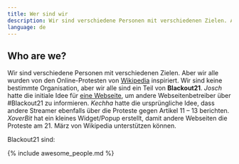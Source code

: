 ```yaml
---
title: Wer sind wir
description: Wir sind verschiedene Personen mit verschiedenen Zielen. Aber wir alle sind ein Teil von Blackout21.
language: de
---
```


## Who are we?

Wir sind verschiedene Personen mit verschiedenen Zielen. Aber wir alle wurden von den Online-Protesten von
[Wikipedia][1] inspiriert. Wir sind keine bestimmte Organisation, aber wir alle sind ein Teil von **Blackout21**.
_Josch_ hatte die initiale Idee für [eine Webseite][2], um andere Webseitenbetreiber über #Blackout21 zu informieren.
_Kechha_ hatte die ursprüngliche Idee, dass andere Streamer ebenfalls über die Proteste gegen Artikel 11 – 13 berichten.
_XoverBit_ hat ein kleines Widget/Popup erstellt, damit andere Webseiten die Proteste am 21. März
von Wikipedia unterstützen können.

Blackout21 sind:

{% include awesome_people.md %}

[1]: https://de.wikipedia.org/wiki/Wikipedia:Meinungsbilder/Protest_gegen_EU-Urheberrechtsreform
[2]: https://blackout21.eu/
